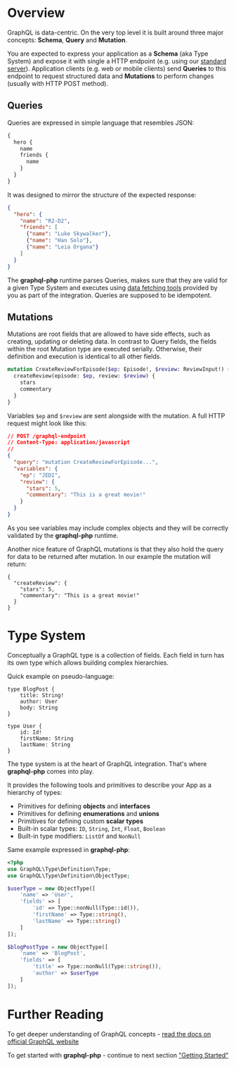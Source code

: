 # Overview
GraphQL is data-centric. On the very top level it is built around three major concepts: 
**Schema**, **Query** and **Mutation**.
 
You are expected to express your application as a **Schema** (aka Type System) and expose it
with single a HTTP endpoint (e.g. using our [standard server](executing-queries.md#using-server)). 
Application clients (e.g. web or mobile clients) send **Queries** 
to this endpoint to request structured data and **Mutations** to perform changes (usually with HTTP POST method).
 
## Queries
Queries are expressed in simple language that resembles JSON:
 
```graphql
{
  hero {
    name
    friends {
      name
    }
  }
}
```
 
It was designed to mirror the structure of the expected response:
```json
{
  "hero": {
    "name": "R2-D2",
    "friends": [
      {"name": "Luke Skywalker"},
      {"name": "Han Solo"},
      {"name": "Leia Organa"}
    ]
  }
}
```
The **graphql-php** runtime parses Queries, makes sure that they are valid for a given Type System 
and executes using [data fetching tools](data-fetching.md) provided by you 
as part of the integration. Queries are supposed to be idempotent.

## Mutations
Mutations are root fields that are allowed to have side effects, such as creating, updating or deleting data.
In contrast to Query fields, the fields within the root Mutation type are executed serially.
Otherwise, their definition and execution is identical to all other fields.

```graphql
mutation CreateReviewForEpisode($ep: Episode!, $review: ReviewInput!) {
  createReview(episode: $ep, review: $review) {
    stars
    commentary
  }
}
```
Variables `$ep` and `$review` are sent alongside with the mutation. A full HTTP request might look like this:
```json
// POST /graphql-endpoint
// Content-Type: application/javascript
// 
{
  "query": "mutation CreateReviewForEpisode...",
  "variables": {
    "ep": "JEDI",
    "review": {
      "stars": 5,
      "commentary": "This is a great movie!"
    }
  }
}
```
As you see variables may include complex objects and they will be correctly validated by 
the **graphql-php** runtime.

Another nice feature of GraphQL mutations is that they also hold the query for data to be 
returned after mutation. In our example the mutation will return:
```
{
  "createReview": {
    "stars": 5,
    "commentary": "This is a great movie!"
  }
}
```

# Type System
Conceptually a GraphQL type is a collection of fields. Each field in turn
has its own type which allows building complex hierarchies.

Quick example on pseudo-language:
```
type BlogPost {
    title: String!
    author: User
    body: String
}

type User {
    id: Id!
    firstName: String
    lastName: String
}
```

The type system is at the heart of GraphQL integration. That's where **graphql-php** comes into play.
 
It provides the following tools and primitives to describe your App as a hierarchy of types:

 * Primitives for defining **objects** and **interfaces**
 * Primitives for defining **enumerations** and **unions**
 * Primitives for defining custom **scalar types**
 * Built-in scalar types: `ID`, `String`, `Int`, `Float`, `Boolean`
 * Built-in type modifiers: `ListOf` and `NonNull`

Same example expressed in **graphql-php**:
```php
<?php
use GraphQL\Type\Definition\Type;
use GraphQL\Type\Definition\ObjectType;

$userType = new ObjectType([
    'name' => 'User',
    'fields' => [
        'id' => Type::nonNull(Type::id()),
        'firstName' => Type::string(),
        'lastName' => Type::string()
    ]
]);

$blogPostType = new ObjectType([
    'name' => 'BlogPost',
    'fields' => [
        'title' => Type::nonNull(Type::string()),
        'author' => $userType
    ]
]);
```

# Further Reading
To get deeper understanding of GraphQL concepts - [read the docs on official GraphQL website](http://graphql.org/learn/)

To get started with **graphql-php** - continue to next section ["Getting Started"](getting-started.md)
